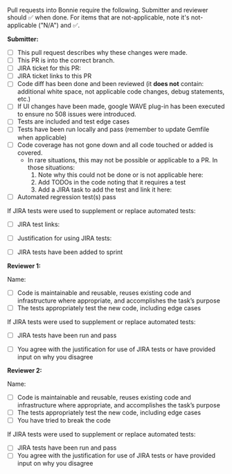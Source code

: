Pull requests into Bonnie require the following. Submitter and reviewer should :white_check_mark: when done. For items that are not-applicable, note it's not-applicable ("N/A") and :white_check_mark:.

**Submitter:**
- [ ] This pull request describes why these changes were made.
- [ ] This PR is into the correct branch.
- [ ] JIRA ticket for this PR:
- [ ] JIRA ticket links to this PR
- [ ] Code diff has been done and been reviewed (it **does not** contain: additional white space, not applicable code changes, debug statements, etc.)
- [ ] If UI changes have been made, google WAVE plug-in has been executed to ensure no 508 issues were introduced.
- [ ] Tests are included and test edge cases
- [ ] Tests have been run locally and pass (remember to update Gemfile when applicable)
- [ ] Code coverage has not gone down and all code touched or added is covered. 
     * In rare situations, this may not be possible or applicable to a PR. In those situations:
         1. Note why this could not be done or is not applicable here: 
         2. Add TODOs in the code noting that it requires a test
         3. Add a JIRA task to add the test and link it here: 
- [ ] Automated regression test(s) pass

If JIRA tests were used to supplement or replace automated tests:
- [ ] JIRA test links:
- [ ] Justification for using JIRA tests:
- [ ] JIRA tests have been added to sprint


**Reviewer 1:**

Name:
- [ ] Code is maintainable and reusable, reuses existing code and infrastructure where appropriate, and accomplishes the task’s purpose
- [ ] The tests appropriately test the new code, including edge cases

If JIRA tests were used to supplement or replace automated tests:
- [ ] JIRA tests have been run and pass
- [ ] You agree with the justification for use of JIRA tests or have provided input on why you disagree


**Reviewer 2:**

Name:
- [ ] Code is maintainable and reusable, reuses existing code and infrastructure where appropriate, and accomplishes the task’s purpose
- [ ] The tests appropriately test the new code, including edge cases
- [ ] You have tried to break the code

If JIRA tests were used to supplement or replace automated tests:
- [ ] JIRA tests have been run and pass
- [ ] You agree with the justification for use of JIRA tests or have provided input on why you disagree
